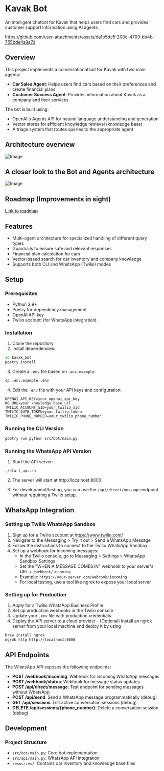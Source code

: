 # Kavak Bot

An intelligent chatbot for Kavak that helps users find cars and provides customer support information using AI agents.

https://github.com/user-attachments/assets/da1b5de5-203c-4709-bb4b-755bde4a8a7d

## Overview

This project implements a conversational bot for Kavak with two main agents:
- **Car Sales Agent**: Helps users find cars based on their preferences and create financial plans
- **Customer Success Agent**: Provides information about Kavak as a company and their services

The bot is built using:
- OpenAI's Agents API for natural language understanding and generation
- Vector stores for efficient knowledge retrieval (knowledge base)
- A triage system that routes queries to the appropriate agent

## Architecture overview

![Image](https://github.com/user-attachments/assets/758d3711-ac3a-4237-a908-db49d6d2baa1)


## A closer look to the Bot and Agents architecture

![Image](https://github.com/user-attachments/assets/21c57ea9-fce8-4840-a69b-a458d4d1b1a1)


## Roadmap (Improvements in sight)

[Link to roadmap](https://docs.google.com/document/d/1pN54yVtU7m08CmR3kkdTkSKnjk_L4-Jr9s6X7WnrXJ8/edit?tab=t.0)

## Features

- Multi-agent architecture for specialized handling of different query types
- Guardrails to ensure safe and relevant responses
- Financial plan calculation for cars
- Vector-based search for car inventory and company knowledge
- Supports both CLI and WhatsApp (Twilio) modes

## Setup

### Prerequisites

- Python 3.9+
- Poetry for dependency management
- OpenAI API key
- Twilio account (for WhatsApp integration)

### Installation

1. Clone the repository
2. Install dependencies:
```bash
cd kavak_bot
poetry install
```

3. Create a `.env` file based on `.env.example`:
```bash
cp .env.example .env
```

4. Edit the `.env` file with your API keys and configuration:
```
OPENAI_API_KEY=your_openai_api_key
KB_URL=your_knowledge_base_url
TWILIO_ACCOUNT_SID=your_twilio_sid
TWILIO_AUTH_TOKEN=your_twilio_token
TWILIO_PHONE_NUMBER=your_twilio_phone_number
```

### Running the CLI Version

```bash
poetry run python src/bot/main.py
```

### Running the WhatsApp API Version

1. Start the API server:
```bash
./start_api.sh
```

2. The server will start at http://localhost:8000

3. For development/testing, you can use the `/api/direct/message` endpoint without requiring a Twilio setup.

## WhatsApp Integration

### Setting up Twilio WhatsApp Sandbox

1. Sign up for a Twilio account at https://www.twilio.com/
2. Navigate to the Messaging > Try it out > Send a WhatsApp Message
3. Follow the instructions to connect to the Twilio WhatsApp Sandbox
4. Set up a webhook for incoming messages:
   - In the Twilio console, go to Messaging > Settings > WhatsApp Sandbox Settings
   - Set the "WHEN A MESSAGE COMES IN" webhook to your server's URL + `/webhook/incoming`
   - Example: `https://your-server.com/webhook/incoming`
   - For local testing, use a tool like ngrok to expose your local server

### Setting up for Production

1. Apply for a Twilio WhatsApp Business Profile
2. Set up production webhooks in the Twilio console
3. Update your `.env` file with production credentials
4. Deploy the API server to a cloud provider - (Optional) Install an ngrok server from your local machine and deploy it by using
   
```bash
brew install ngrok
ngrok http http://localhost:8000
```

## API Endpoints

The WhatsApp API exposes the following endpoints:

- **POST /webhook/incoming**: Webhook for incoming WhatsApp messages
- **POST /webhook/status**: Webhook for message status updates
- **POST /api/direct/message**: Test endpoint for sending messages without WhatsApp
- **POST /api/send**: Send a WhatsApp message programmatically (debug)
- **GET /api/sessions**: List active conversation sessions (debug)
- **DELETE /api/sessions/{phone_number}**: Delete a conversation session (debug)

## Development

### Project Structure

- `src/bot/main.py`: Core bot implementation
- `src/api/main.py`: WhatsApp API integration
- `resources/`: Contains car inventory and knowledge base files
